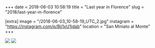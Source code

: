 +++
date = 2018-06-03 10:58:19
title = "Last year in Florence"
slug = "2018/last-year-in-florence"

[extra]
image = "/2018-06-03_10-58-19_UTC_2.jpg"
instagram = "https://instagram.com/p/Bjj1xU1jdab"
location = "San Miniato al Monte"
+++

<img src="/2018-06-03_10-58-19_UTC_1.jpg" />

<img src="/2018-06-03_10-58-19_UTC_2.jpg" />
